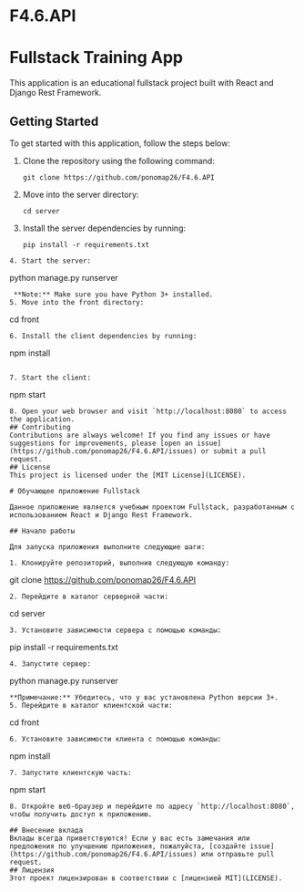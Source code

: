 # F4.6.API
# Fullstack Training App
This application is an educational fullstack project built with React and Django Rest Framework.
## Getting Started
To get started with this application, follow the steps below:
1. Clone the repository using the following command:
   ```
   git clone https://github.com/ponomap26/F4.6.API
   ```
2. Move into the server directory:
   ```
   cd server
   ```
3. Install the server dependencies by running:
   ```
   pip install -r requirements.txt
  ```
4. Start the server:
   ```
   python manage.py runserver
   ```
    **Note:** Make sure you have Python 3+ installed.
5. Move into the front directory:
   ```
   cd front
   ```
6. Install the client dependencies by running:
   ```
   npm install
   ```

7. Start the client:
   ```
   npm start
   ```
8. Open your web browser and visit `http://localhost:8080` to access the application.
## Contributing
Contributions are always welcome! If you find any issues or have suggestions for improvements, please [open an issue](https://github.com/ponomap26/F4.6.API/issues) or submit a pull request.
## License
This project is licensed under the [MIT License](LICENSE).

# Обучающее приложение Fullstack

Данное приложение является учебным проектом Fullstack, разработанным с использованием React и Django Rest Framework.

## Начало работы

Для запуска приложения выполните следующие шаги:

1. Клонируйте репозиторий, выполнив следующую команду:
   ```
   git clone https://github.com/ponomap26/F4.6.API
   ```
2. Перейдите в каталог серверной части:
   ```
   cd server
   ```
3. Установите зависимости сервера с помощью команды:
   ```
   pip install -r requirements.txt
   ```
4. Запустите сервер:
   ```
   python manage.py runserver
   ```
   **Примечание:** Убедитесь, что у вас установлена Python версии 3+.
5. Перейдите в каталог клиентской части:
   ```
   cd front
   ```
6. Установите зависимости клиента с помощью команды:
   ```
   npm install
   ```
7. Запустите клиентскую часть:
   ```
   npm start
   ```
8. Откройте веб-браузер и перейдите по адресу `http://localhost:8080`, чтобы получить доступ к приложению.

## Внесение вклада
Вклады всегда приветствуются! Если у вас есть замечания или предложения по улучшению приложения, пожалуйста, [создайте issue](https://github.com/ponomap26/F4.6.API/issues) или отправьте pull request.
## Лицензия
Этот проект лицензирован в соответствии с [лицензией MIT](LICENSE).
